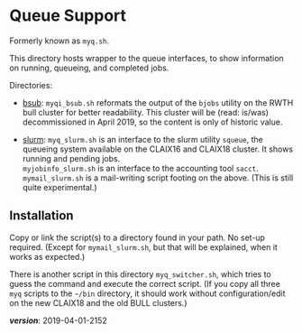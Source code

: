 # Queue Support

Formerly known as `myq.sh`.

This directory hosts wrapper to the queue interfaces,
to show information on running, queueing, and completed jobs.

Directories:

- [bsub](./bsub): `myqi_bsub.sh` reformats the output of the `bjobs`
  utility on the RWTH bull cluster for better readability.
  This cluster will be (read: is/was) decommissioned in April 2019,
  so the content is only of historic value.

- [slurm](./slurm): `myq_slurm.sh` is an interface to the slurm utility `squeue`,
  the queueing system available on the CLAIX16 and CLAIX18 cluster.
  It shows running and pending jobs.  
  `myjobinfo_slurm.sh` is an interface to the accounting tool `sacct`.  
  `mymail_slurm.sh` is a mail-writing script footing on the above.
  (This is still quite experimental.)

## Installation

Copy or link the script(s) to a directory found in your path.
No set-up required. 
(Except for `mymail_slurm.sh`, but that will be explained, when it works as expected.)

There is another script in this directory `myq_switcher.sh`, which tries to guess the
command and execute the correct script.
(If you copy all three `myq` scripts to the `~/bin` directory, 
it should work without configuration/edit on the new CLAIX18 and the old BULL clusters.)

___version___: 2019-04-01-2152
